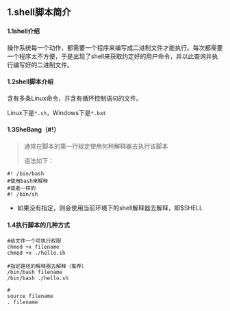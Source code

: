 ## 1.shell脚本简介

#### 1.1shell介绍

操作系统每一个动作，都需要一个程序来编写成二进制文件才能执行。每次都需要一个程序太不方便，于是出现了shell来获取约定好的用户命令，并以此查询并执行编写好的二进制文件。

#### 1.2shell脚本介绍

含有多条Linux命令，并含有循环控制语句的文件。

Linux下是`*.sh`，Windows下是`*.bat`

#### 1.3SheBang（#!）

> 通常在脚本的第一行规定使用何种解释器去执行该脚本
>
> 语法如下：

```shell
#! /bin/bash		
#使用bash来解释
#或者一样的
#! /bin/sh
```

* 如果没有指定，则会使用当前环境下的shell解释器去解释，即$SHELL

#### 1.4执行脚本的几种方式

```shell
#给文件一个可执行权限
chmod +x filename
chmod +x ./hello.sh

#指定路径的解释器去解释（推荐）
/bin/bash filename
/bin/bash ./hello.sh

#
source filename
. filename
```

